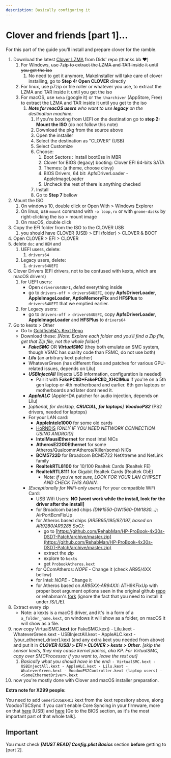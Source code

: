```yaml
---
description: Basically configuring it
---
```


# Clover and friends \[part 1\]...

For this part of the guide you'll install and prepare clover for the ramble.

1. Download the latest [Clover LZMA](https://github.com/Dids/clover-builder/releases/latest) from Dids' repo \(thanks bb ❤️\)
   1. For Windows, ~~use 7zip to extract the LZMA and TAR inside it until you get the iso~~
      1. No need to get it anymore, MakeInstaller will take care of clover installing, go to **Step 4: Open CLOVER** directly
   2. For linux, use p7zip or file roller or whatever you use, to extract the LZMA and TAR inside it until you get the iso
   3. For macOS, use `keka` \(google it\) or `The Unarchiver` \(AppStore, Free\) to extract the LZMA and TAR inside it until you get to the iso
      1. _**Note for macOS users** who want to use **legacy** on the destination machine:_
         1. If you're booting from UEFI on the destination go to **step 2: Mount the ISO** \(do not follow this note\)
         2. Download the pkg from the source above
         3. Open the installer
         4. Select the destination as "CLOVER" \(USB\)
         5. Select Customize
         6. Choose:
            1. Boot Sectors : Install boot0ss in MBR
            2. Clover for BIOS \(legacy\) booting: Clover EFI 64-bits SATA
            3. Themes: \(a theme, choose clovy\)
            4. BIOS Drivers, 64 bit: ApfsDriverLoader - AppleImageLoader
            5. Uncheck the rest of there is anything checked
         7. Install
         8. Go to **Step 7** bellow
2. Mount the ISO
   1. On windows 10, double click or Open With &gt; Windows Explorer
   2. On linux, use `mount` command with `-o loop,ro` or with `gnome-disks` by right-clicking the iso &gt; mount image 
   3. On macOS, double click
3. Copy the EFI folder from the ISO to the CLOVER USB
   1. you should have CLOVER \(USB\) &gt; EFI \(folder\) &gt; CLOVER & BOOT
4. Open CLOVER &gt; EFI &gt; CLOVER
5. delete `doc` and `OEM` and 
   1. UEFI users, delete:
      1. `drivers64`
   2. Legacy users, delete:
      1. `drivers64UEFI`
6. Clover Drivers \(EFI drivers, not to be confused with kexts, which are macOS drivers\)
   1. for UEFI users:
      * Open `drivers64UEFI`, _deled_ everything inside
      * go to `drivers-off > drivers64UEFI`, copy **ApfsDriverLoader**, **AppleImageLoader**,  **AptioMemoryFix** and **HFSPlus** to `drivers64UEFI` that we emptied earlier.
   2. for Legacy users:
      * go to `drivers-off > drivers64UEFI`, copy **ApfsDriverLoader**, **AppleImageLoader** and **HFSPlus** to `drivers64`
7. Go to kexts &gt; Other
   * Go to [Goldfish64's Kext Repo](https://1drv.ms/f/s!AiP7m5LaOED-m-J8-MLJGnOgAqnjGw)
   * Download these: _\[Note: Explore each folder and you'll find a Zip file, get that Zip file, not the whole folder\]_
     * _**FakeSMC**_ OR _**VirtualSMC**_ \(they both emulate an SMC system, though VSMC has quality code than FSMC, do not use both\)
     * _**Lilu**_ \(an arbitrary kext patcher\)
     * WhateverGreen \(has different fixes and patches for various GPU-related issues, depends on Lilu\)
     * _**USBInjectAll**_ \(Injects USB information, configuration is needed\)
       * Pair it with **FakePCIID+FakePCIID\_XHCIMux** if you're on a 5th gen laptop or 4th motherboard and earlier. 6th gen laptops or motherboards and later dont need it.
     * _**AppleALC**_ \(AppleHDA patcher for audio injection, depends on Lilu\)
     * _\[optional, for desktop, **CRUCIAL, for laptops**\]_ _**VoodooPS2**_ \(PS2 drivers, needed for laptops\)
     * For your LAN card:
       * **AppleIntele1000** for some old cards
       * [HoRNDIS](https://github.com/midi1996/JBOG/blob/master/Extra/HoRNDIS.kext.zip?raw=true) _\[ONLY IF YOU NEED NETWORK CONNECTION USING ANDROID\]_
       * **IntelMausiEthernet** for most Intel NICs
       * **AtherosE2200Ethernet** for some Atheros/QualcommAtheros/Killer\(some\) NICs
       * **BCM5722D** for Broadcom BCM5722 NetXtreme and NetLink family
       * **RealtekRTL8100** for 10/100 Realtek Cards \(Realtek FE\)
       * **RealtekRTL8111** for Gigabit Realtek Cards \(Realtek GbE\)
         * _Note: if you're not sure, LOOK FOR YOUR LAN CHIPSET AND CHECK THIS AGAIN._
     * _\[Exceptionally for WiFi-only users\]_ For your compatible WiFi Card:
       * USB Wifi Users: **NO \[wont work while the install, look for the driver after the install\]**
       * for Broadcom based chips _\(DW1550-DW1560-DW1830...\)_: AirPortBcmFixUp
       * for Atheros based chips _\(AR5B95/195/97/197, based on AR9280/AR9285 SoC\)_:
         * go to [https://github.com/RehabMan/HP-ProBook-4x30s-DSDT-Patch/archive/master.zip](https://github.com/RehabMan/HP-ProBook-4x30s-DSDT-Patch/archive/master.zip)
         * extract the zip
         * explore to `kexts`
         * get `ProbookAtheros.kext`
       * for QComAtheros: _NOPE_ - Change it \(check AR95/4XX bellow\)
       * for Intel: _NOPE_ - Change it
       * for Atheros based on _AR95XX-AR94XX_: ATH9KFixUp with proper boot argument options seen in the original github [repo](https://github.com/chunnann/ATH9KFixup) or rehabman's [fork](https://github.com/RehabMan/ATH9KFixup) \(ignore the fact that you need to install it under /S/L/E\).
8. Extract every zip
   * Note: a kexts is a macOS driver, and it's in a form of a `a_folder_name.kext`, on windows it will show as a folder, on macOS it will show as a file.
9. now copy VirtualSMC.**kext** \(or FakeSMC.kext\) - Lilu.kext - WhateverGreen.kext - USBInjectAll.kext - AppleALC.kext - \[your\_ethernet\_driver\].kext \(and any extra kext you needed from above\) and put it in _**CLOVER \(USB\) &gt; EFI &gt; CLOVER &gt; kexts &gt; Other**_. _\[skip the sensor kexts, they may cause kernel panics, aka KP. For VirtualSMC, copy over SMCProcessor if you want to, leave the rest out\]_
   1. _Basically what you should have in the end:_ `- VirtualSMC.kext - USBInjectAll.kext - AppleALC.kext - Lilu.kext - WhateverGreen.kext - VoodooPS2Controller.kext (laptop users) - <SomeEthernetDriver>.kext`
10. now you're mostly done with Clover and macOS installer preparation.

**Extra note for X299 people:**

You need to add `GenericUSBXHCI` kext from the kext repository above, along VoodooTSCSync if you can't enable Core Syncing in your firmware, more on that [here](https://hackintosh.gitbook.io/-r-hackintosh-vanilla-desktop-guide/gathering-kexts#usb) \[USB\] and [here](https://www.tonymacx86.com/threads/how-to-build-your-own-imac-pro-successful-build-extended-guide.229353/) \[Go to the BIOS section, as it's the most important part of that whole talk\].

## Important

You must check _**\[MUST READ\] Config.plist Basics**_ section **before** getting to \[part 2\].

